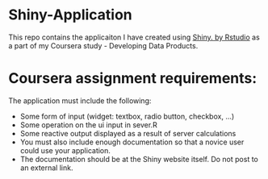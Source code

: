 # Shiny-Application

This repo contains the applicaiton I have created using [Shiny. by Rstudio](shiny.rstudio.com) as a part of my Coursera study - Developing Data Products.

# Coursera assignment requirements:

The application must include the following:

- Some form of input (widget: textbox, radio button, checkbox, ...)
- Some operation on the ui input in sever.R
- Some reactive output displayed as a result of server calculations
- You must also include enough documentation so that a novice user could use your application.
- The documentation should be at the Shiny website itself. Do not post to an external link.
 
